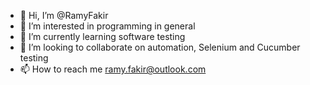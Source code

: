 - 👋 Hi, I’m @RamyFakir
- 👀 I’m interested in programming in general
- 🌱 I’m currently learning software testing
- 💞️ I’m looking to collaborate on automation, Selenium and Cucumber testing 
- 📫 How to reach me ramy.fakir@outlook.com

<!---
RamyFakir/RamyFakir is a ✨ special ✨ repository because its `README.md` (this file) appears on your GitHub profile.
You can click the Preview link to take a look at your changes.
--->
